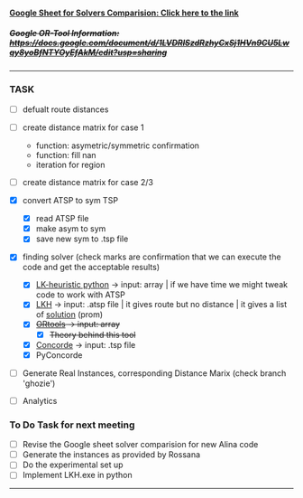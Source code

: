 #### [Google Sheet for Solvers Comparision: Click here to the link](https://docs.google.com/spreadsheets/d/1eHaEsVsWJSm-UYiAW34GOKpbrfaD1_RH/edit#gid=542634310)  
##### ~~Google OR-Tool Information: https://docs.google.com/document/d/1LVDRISzdRzhyCxSj1HVn9CU5Lwqy8yoBfNTYOyEfAkM/edit?usp=sharing~~ 
---
### TASK  

- [ ] defualt route distances
- [ ] create distance matrix for case 1
  - function: asymetric/symmetric confirmation
  - function: fill nan
  - iteration for region
- [ ] create distance matrix for case 2/3
- [x] convert ATSP to sym TSP
   - [x] read ATSP file
   - [x] make asym to sym
   - [x] save new sym to .tsp file
- [x] finding solver (check marks are confirmation that we can execute the code and get the acceptable results)
   - [x] [LK-heuristic python](https://pypi.org/project/lk-heuristic) -> input: array | if we have time we might tweak code to work with ATSP
   - [x] [LKH](https://pypi.org/project/lkh/) -> input: .atsp file | it gives route but no distance | it gives a list of [solution](https://github.com/Pratiksha100/AnalyticsProject/blob/cheewan/ResultFromLKH.md) (prom)
   - [x] ~~[ORtools](https://developers.google.com/optimization) -> input: array~~  
      - [x] ~~Theory behind this tool~~  
   - [x] [Concorde](https://www.math.uwaterloo.ca/tsp/concorde.html) -> input: .tsp file  
   - [x] PyConcorde
- [ ] Generate Real Instances, corresponding Distance Marix (check branch 'ghozie')  
- [ ] Analytics


### To Do Task for next meeting
- [ ] Revise the Google sheet solver comparision for new Alina code
- [ ] Generate the instances as provided by Rossana
- [ ] Do the experimental set up 
- [ ] Implement LKH.exe in python
  
---  
  
 

